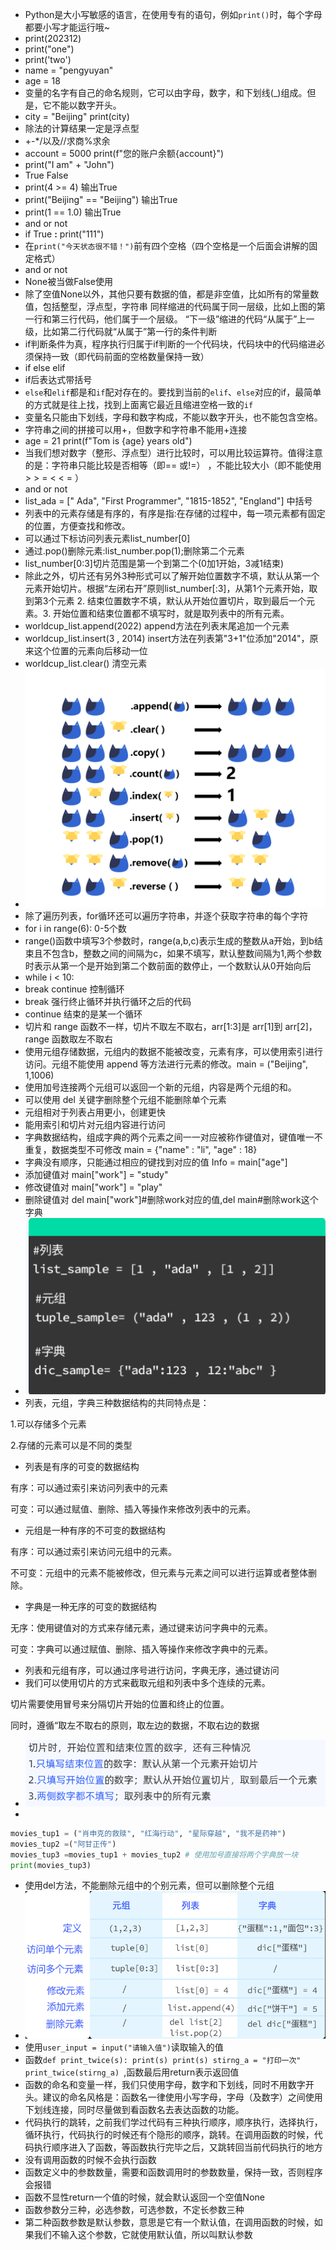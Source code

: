 - Python是大小写敏感的语言，在使用专有的语句，例如`print()`时，每个字母都要小写才能运行哦~
- print(202312)
- print("one")
- print('two')
- name = "pengyuyan"
- age = 18
- 变量的名字有自己的命名规则，它可以由字母，数字，和下划线(_)组成。但是，它不能以数字开头。
- city = "Beijing"   print(city)
- 除法的计算结果一定是浮点型
- +-*/以及//求商%求余
- account = 5000
print(f"您的账户余额{account}")
- print("I am" + "John")
- True False
- print(4 >= 4) 输出True
- print("Beijing" == "Beijing") 输出True
- print(1 == 1.0) 输出True
- and or not
- if True **:**     print("111")
- 在`print("今天状态很不错！")`前有四个空格（四个空格是一个后面会讲解的固定格式）
- and or not
- None被当做False使用
- 除了空值None以外，其他只要有数据的值，都是非空值，比如所有的常量数值，包括整型，浮点型，字符串
同样缩进的代码属于同一层级，比如上图的第一行和第三行代码，他们属于一个层级。
“下一级”缩进的代码“从属于”上一级，比如第二行代码就“从属于”第一行的条件判断
- if判断条件为真，程序执行归属于if判断的一个代码块，代码块中的代码缩进必须保持一致（即代码前面的空格数量保持一致）
- if else elif
- if后表达式带括号
- `else`和`elif`都是和`if`配对存在的。要找到当前的`elif`、`else`对应的if，最简单的方式就是往上找，找到上面离它最近且缩进空格一致的`if`
- 变量名只能由下划线，字母和数字构成，不能以数字开头，也不能包含空格。
- 字符串之间的拼接可以用+，但数字和字符串不能用+连接
- age = 21 print(f"Tom is {age} years old")
- 当我们想对数字（整形、浮点型）进行比较时，可以用比较运算符。值得注意的是：字符串只能比较是否相等（即== 或!=） ，不能比较大小（即不能使用 > > = < < = ）
- and or not
- list_ada = [" Ada", "First Programmer", "1815-1852", "England"] 中括号
- 列表中的元素存储是有序的，有序是指:在存储的过程中，每一项元素都有固定的位置，方便查找和修改。
- 可以通过下标访问列表元素list_number[0]
- 通过.pop()删除元素:list_number.pop(1);删除第二个元素
- list_number[0:3]切片范围是第一个到第二个(0加1开始，3减1结束)
- 除此之外，切片还有另外3种形式可以了解开始位置数字不填，默认从第一个元素开始切片。根据“左闭右开”原则list_number[:3]，从第1个元素开始，取到第3个元素 2. 结束位置数字不填，默认从开始位置切片，取到最后一个元素。3. 开始位置和结束位置都不填写时，就是取列表中的所有元素。
- worldcup_list.append(2022) append方法在列表末尾追加一个元素
- worldcup_list.insert(3 , 2014) insert方法在列表第"3+1"位添加"2014"，原来这个位置的元素向后移动一位
- worldcup_list.clear() 清空元素
- ![输入图片说明](/imgs/2024-07-07/U0qVEpuT6FjzhwiS.png)
- 除了遍历列表，for循环还可以遍历字符串，并逐个获取字符串的每个字符
- for i in range(6): 0-5个数
- range()函数中填写3个参数时，range(a,b,c)表示生成的整数从a开始，到b结束且不包含b，整数之间的间隔为c，如果不填写，默认整数间隔为1,两个参数时表示从第一个是开始到第二个数前面的数停止，一个数默认从0开始向后
- while i < 10:
- break continue 控制循环
- break 强行终止循环并执行循环之后的代码
- continue 结束的是某一个循环
- 切片和 range 函数不一样，切片不取左不取右，arr[1:3]是 arr[1]到 arr[2]，range 函数取左不取右
- 使用元组存储数据，元组内的数据不能被改变，元素有序，可以使用索引进行访问。元组不能使用 append 等方法进行元素的修改。main = ("Beijing", 1,1006)
- 使用加号连接两个元组可以返回一个新的元组，内容是两个元组的和。
- 可以使用 del 关键字删除整个元组不能删除单个元素
- 元组相对于列表占用更小，创建更快
- 能用索引和切片对元组内容进行访问
- 字典数据结构，组成字典的两个元素之间一一对应被称作键值对，键值唯一不重复，数据类型不可修改 main = {"name" : "li", "age" : 18}
- 字典没有顺序，只能通过相应的键找到对应的值 Info = main["age"]
- 添加键值对 main["work"] = "study"
- 修改键值对 main["work"] = "play"
- 删除键值对 del main["work"]#删除work对应的值,del main#删除work这个字典
- ![输入图片说明](/imgs/2024-07-09/FN70nsczBR63fmxu.png)
- 列表，元组，字典三种数据结构的共同特点是：

1.可以存储多个元素

2.存储的元素可以是不同的类型
- 列表是有序的可变的数据结构

有序：可以通过索引来访问列表中的元素

可变：可以通过赋值、删除、插入等操作来修改列表中的元素。
- 元组是一种有序的不可变的数据结构

有序：可以通过索引来访问元组中的元素。

不可变：元组中的元素不能被修改，但元素与元素之间可以进行运算或者整体删除。
- 字典是一种无序的可变的数据结构

无序：使用键值对的方式来存储元素，通过键来访问字典中的元素。

可变：字典可以通过赋值、删除、插入等操作来修改字典中的元素。
- 列表和元组有序，可以通过序号进行访问，字典无序，通过键访问
- 我们可以使用切片的方式来截取元组和列表中多个连续的元素。

切片需要使用冒号来分隔切片开始的位置和终止的位置。

同时，遵循“取左不取右的原则，取左边的数据，不取右边的数据
- ![输入图片说明](/imgs/2024-07-09/UTNe6jU6ZVsScwJN.png)
- 
 ```py
movies_tup1 = ("肖申克的救赎", "红海行动", "星际穿越", "我不是药神")
movies_tup2 =("阿甘正传")
movies_tup3 =movies_tup1 + movies_tup2 # 使用加号直接将两个字典放一块
print(movies_tup3)
```
- 使用del方法，不能删除元组中的个别元素，但可以删除整个元组
- ![输入图片说明](/imgs/2024-07-09/53lVYvz9jQ7tLrtU.png)
- 使用`user_input = input("请输入值")`读取输入的值
- 函数`def print_twice(s): print(s) print(s) stirng_a = "打印一次" print_twice(stirng_a) `,函数最后用return表示返回值
- 函数的命名和变量一样，我们只使用字母，数字和下划线，同时不用数字开头。建议的命名风格是：函数名一律使用小写字母，字母（及数字）之间使用下划线连接，同时尽量做到看函数名去表达函数的功能。
- 代码执行的跳转，之前我们学过代码有三种执行顺序，顺序执行，选择执行，循环执行，代码执行的时候还有个隐形的顺序，跳转。在调用函数的时候，代码执行顺序进入了函数，等函数执行完毕之后，又跳转回当前代码执行的地方
- 没有调用函数的时候不会执行函数
- 函数定义中的参数数量，需要和函数调用时的参数数量，保持一致，否则程序会报错
- 函数不显性return一个值的时候，就会默认返回一个空值None
- 函数参数分三种，必选参数，可选参数，不定长参数三种
- 第二种函数参数是默认参数，意思是它有一个默认值，在调用函数的时候，如果我们不输入这个参数，它就使用默认值，所以叫默认参数

<!--stackedit_data:
eyJoaXN0b3J5IjpbLTE2NDcxNTIxMzEsLTExNzczNTg3NCw1ND
I0ODU4NzgsLTExODIxODcyNjIsMTIxNDEwMjU3OCwxNDA3OTY2
NzQwLC05ODQ4OTM3NDUsMzc4NDUwODgzLDc4MjI1MTI3MywtOT
EyMTY2NTM3LC0xOTk5MTA5NzEwLC0yMzYwMDE5NTEsLTkyMTYz
ODczLC02NTQ1MzA4NTgsLTE2NDI3MDI2NjMsLTEwMzAyMzQ0MD
EsLTE1NTc2MzkzNjAsLTIwMjAzMjYwOTUsMTg5ODY2MTkzNiwz
MTg0MzU0NTJdfQ==
-->